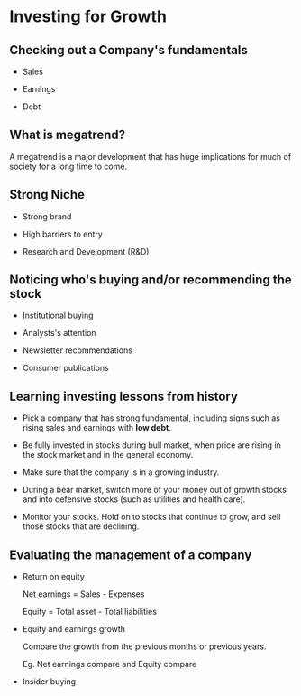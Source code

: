 # Investing for Growth

## Checking out a Company's fundamentals

* Sales

* Earnings

* Debt

## What is megatrend?

A megatrend is a major development that has huge implications for much of society for a long time to come.

## Strong Niche

* Strong brand

* High barriers to entry

* Research and Development (R&D)

## Noticing who's buying and/or recommending the stock

* Institutional buying

* Analysts's attention

* Newsletter recommendations

* Consumer publications

## Learning investing lessons from history

* Pick a company that has strong fundamental, including signs such as rising sales and earnings with **low debt**.

* Be fully invested in stocks during bull market, when price are rising in the stock market and in the general economy.

* Make sure that the company is in a growing industry.

* During a bear market, switch more of your money out of growth stocks and into defensive stocks (such as utilities and health care).

* Monitor your stocks. Hold on to stocks that continue to grow, and sell those stocks that are declining.

## Evaluating the management of a company

* Return on equity

    Net earnings = Sales - Expenses

    Equity = Total asset - Total liabilities

* Equity and earnings growth

    Compare the growth from the previous months or previous years.

    Eg. Net earnings compare and Equity compare

* Insider buying
